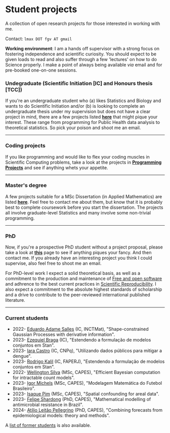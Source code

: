 # Student projects
A collection of open research projects for those interested in working with me.

Contact: `lmax DOT fgv AT gmail`

**Working environment**: I am a hands off supervisor with a strong focus on fostering independence and scientific curiosity. You should expect to be given loads to read and also suffer through a few 'lectures' on how to do Science properly. I make a point of always being available _via_ email and for pre-booked one-on-one sessions. 

### Undegraduate (Scientific Initiation [IC] and Honours thesis [TCC])

If you're an undergraduate student who (a) likes Statistics and Biology and wants to do Scientific Initiation and/or (b) is looking to complete an undergraduate thesis under my supervision but does not have a clear project in mind, there are a few projects listed [**here**](https://github.com/maxbiostat/Student_projects/blob/main/Undegraduate/README.md) that might pique your interest.
These range from programming for Public Health data analysis to theoretical statistics. So pick your poison and shoot me an email.

---

### Coding projects

If you like programming and would like to flex your coding muscles in Scientific Computing problems, take a look at the projects in [**Programming Projects**](https://github.com/maxbiostat/Student_projects/tree/main/ProgrammingProjects) and see if anything whets your appetite. 

---
### Master's degree

A few projects suitable for a MSc Dissertation (in Applied Mathematics) are listed [**here**](https://github.com/maxbiostat/Student_projects/blob/main/MSc/README.md). Feel free to contact me about them, but know that it is probably best to complete coursework before you start the dissertation.
The projects all involve graduate-level Statistics and many involve some non-trivial programming.

---

### PhD

Now, if you're a prospective PhD student without a project proposal, please take a look at [**this**](https://github.com/maxbiostat/Student_projects/blob/main/PhD/README.md) page to see if anything piques your fancy. And then contact me. If you already have an interesting project you think I could supervise, also feel free to shoot me an email.

For PhD-level work I expect a solid theoretical basis, as well as a commitment to the production and maintenance of [Free and open software](https://en.wikipedia.org/wiki/Free_and_open-source_software) and adhrence to the best current practices in [Scientific Reproducibility](https://en.wikipedia.org/wiki/Reproducibility). I also expect a commitment to the absolute highest standards of scholarship and a drive to contribute to the peer-reviewed international published literature. 

---

### Current students


- 2022- [Eduardo Adame Salles](https://github.com/adamesalles) (IC, INCTMat), "Shape-constrained Gaussian Processes with derivative information".
- 2023- [Ezequiel Braga](https://github.com/EzequielEBS) (IC), "Estendendo a formulação de modelos conjuntos em Stan".
- 2023- [Iara Castro](https://github.com/iaracastro) (IC, CNPq), "Utilizando dados públicos para mitigar a dengue".
- 2023- [Rodrigo Kalil](https://www.linkedin.com/in/rodrigo-cavalcante-kalil/?locale=en_US) (IC, FAPERJ), "Estendendo a formulação de modelos conjuntos em Stan".
- 2022- [Wellington Silva](https://github.com/wellington36) (MSc, CAPES), "Efficient Bayesian computation for intractable count models".
- 2023- [Igor Michels](https://github.com/IgorMichels) (MSc, CAPES), "Modelagem Matemática do Futebol Brasileiro". 
- 2023- [Isaque Pim](https://github.com/isaquepim) (MSc, CAPES), "Spatial confounding for areal data".
- 2023- [Felipe Shardong](https://www.linkedin.com/in/felipe-schardong-9911a1217/) (PhD, CAPES), "Mathematical modelling of antimicrobial resistance in Brazil".
- 2024- [Atílio Leitão Pellegrino](https://www.linkedin.com/in/at%C3%ADlio-leit%C3%A3o-pellegrino-59016a192/?originalSubdomain=br) (PhD, CAPES), "Combining forecasts from epidemiological models: theory and methods".

A [list of former students](https://github.com/maxbiostat/Student_projects/tree/main/Alumni#readme) is also available. 

